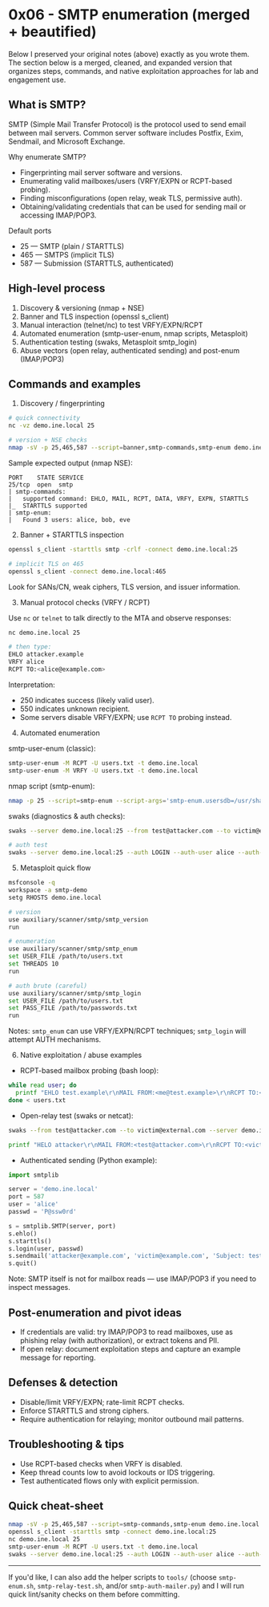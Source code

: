 # 0x06 - SMTP enumeration (merged + beautified)

Below I preserved your original notes (above) exactly as you wrote them. The section below is a merged, cleaned, and expanded version that organizes steps, commands, and native exploitation approaches for lab and engagement use.

## What is SMTP?

SMTP (Simple Mail Transfer Protocol) is the protocol used to send email between mail servers. Common server software includes Postfix, Exim, Sendmail, and Microsoft Exchange.

Why enumerate SMTP?

- Fingerprinting mail server software and versions.
- Enumerating valid mailboxes/users (VRFY/EXPN or RCPT-based probing).
- Finding misconfigurations (open relay, weak TLS, permissive auth).
- Obtaining/validating credentials that can be used for sending mail or accessing IMAP/POP3.

Default ports

- 25 — SMTP (plain / STARTTLS)
- 465 — SMTPS (implicit TLS)
- 587 — Submission (STARTTLS, authenticated)

## High-level process

1. Discovery & versioning (nmap + NSE)
2. Banner and TLS inspection (openssl s_client)
3. Manual interaction (telnet/nc) to test VRFY/EXPN/RCPT
4. Automated enumeration (smtp-user-enum, nmap scripts, Metasploit)
5. Authentication testing (swaks, Metasploit smtp_login)
6. Abuse vectors (open relay, authenticated sending) and post-enum (IMAP/POP3)

## Commands and examples

1) Discovery / fingerprinting

```bash
# quick connectivity
nc -vz demo.ine.local 25

# version + NSE checks
nmap -sV -p 25,465,587 --script=banner,smtp-commands,smtp-enum demo.ine.local
```

Sample expected output (nmap NSE):

```
PORT    STATE SERVICE
25/tcp  open  smtp
| smtp-commands:
|   supported command: EHLO, MAIL, RCPT, DATA, VRFY, EXPN, STARTTLS
|_  STARTTLS supported
| smtp-enum:
|   Found 3 users: alice, bob, eve
```

2) Banner + STARTTLS inspection

```bash
openssl s_client -starttls smtp -crlf -connect demo.ine.local:25

# implicit TLS on 465
openssl s_client -connect demo.ine.local:465
```

Look for SANs/CN, weak ciphers, TLS version, and issuer information.

3) Manual protocol checks (VRFY / RCPT)

Use `nc` or `telnet` to talk directly to the MTA and observe responses:

```bash
nc demo.ine.local 25

# then type:
EHLO attacker.example
VRFY alice
RCPT TO:<alice@example.com>
```

Interpretation:

- 250 indicates success (likely valid user).
- 550 indicates unknown recipient.
- Some servers disable VRFY/EXPN; use `RCPT TO` probing instead.

4) Automated enumeration

smtp-user-enum (classic):

```bash
smtp-user-enum -M RCPT -U users.txt -t demo.ine.local
smtp-user-enum -M VRFY -U users.txt -t demo.ine.local
```

nmap script (smtp-enum):

```bash
nmap -p 25 --script=smtp-enum --script-args='smtp-enum.usersdb=/usr/share/wordlists/smtp-users.txt' demo.ine.local
```

swaks (diagnostics & auth checks):

```bash
swaks --server demo.ine.local:25 --from test@attacker.com --to victim@example.com

# auth test
swaks --server demo.ine.local:25 --auth LOGIN --auth-user alice --auth-password 'P@ssw0rd'
```

5) Metasploit quick flow

```bash
msfconsole -q
workspace -a smtp-demo
setg RHOSTS demo.ine.local

# version
use auxiliary/scanner/smtp/smtp_version
run

# enumeration
use auxiliary/scanner/smtp/smtp_enum
set USER_FILE /path/to/users.txt
set THREADS 10
run

# auth brute (careful)
use auxiliary/scanner/smtp/smtp_login
set USER_FILE /path/to/users.txt
set PASS_FILE /path/to/passwords.txt
run
```

Notes: `smtp_enum` can use VRFY/EXPN/RCPT techniques; `smtp_login` will attempt AUTH mechanisms.

6) Native exploitation / abuse examples

- RCPT-based mailbox probing (bash loop):

```bash
while read user; do
  printf "EHLO test.example\r\nMAIL FROM:<me@test.example>\r\nRCPT TO:<${user}@example.com>\r\nQUIT\r\n" | nc demo.ine.local 25 | grep -q "250" && echo "FOUND: ${user}" || echo "NOTFOUND: ${user}"
done < users.txt
```

- Open-relay test (swaks or netcat):

```bash
swaks --from test@attacker.com --to victim@external.com --server demo.ine.local:25

printf "HELO attacker\r\nMAIL FROM:<test@attacker.com>\r\nRCPT TO:<victim@external.com>\r\nDATA\r\nSubject: test\r\n\r\nHello\r\n.\r\nQUIT\r\n" | nc demo.ine.local 25
```

- Authenticated sending (Python example):

```python
import smtplib

server = 'demo.ine.local'
port = 587
user = 'alice'
passwd = 'P@ssw0rd'

s = smtplib.SMTP(server, port)
s.ehlo()
s.starttls()
s.login(user, passwd)
s.sendmail('attacker@example.com', 'victim@example.com', 'Subject: test\n\nThis is a test')
s.quit()
```

Note: SMTP itself is not for mailbox reads — use IMAP/POP3 if you need to inspect messages.

## Post-enumeration and pivot ideas

- If credentials are valid: try IMAP/POP3 to read mailboxes, use as phishing relay (with authorization), or extract tokens and PII.
- If open relay: document exploitation steps and capture an example message for reporting.

## Defenses & detection

- Disable/limit VRFY/EXPN; rate-limit RCPT checks.
- Enforce STARTTLS and strong ciphers.
- Require authentication for relaying; monitor outbound mail patterns.

## Troubleshooting & tips

- Use RCPT-based checks when VRFY is disabled.
- Keep thread counts low to avoid lockouts or IDS triggering.
- Test authenticated flows only with explicit permission.

## Quick cheat-sheet

```bash
nmap -sV -p 25,465,587 --script=smtp-commands,smtp-enum demo.ine.local
openssl s_client -starttls smtp -connect demo.ine.local:25
nc demo.ine.local 25
smtp-user-enum -M RCPT -U users.txt -t demo.ine.local
swaks --server demo.ine.local:25 --auth LOGIN --auth-user alice --auth-password 'P@ss'
```

---

If you'd like, I can also add the helper scripts to `tools/` (choose `smtp-enum.sh`, `smtp-relay-test.sh`, and/or `smtp-auth-mailer.py`) and I will run quick lint/sanity checks on them before committing.

